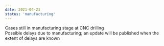 ```yaml
---
date: 2021-04-21
status: 'manufacturing'
---
```


Cases still in manufacturing stage at CNC drilling  
Possible delays due to manufacturing; an update will be published when the extent of delays are known